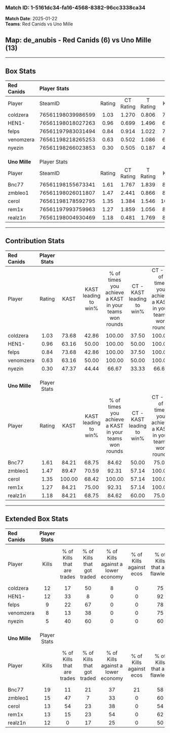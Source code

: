 ### Match ID: 1-5161dc34-fa16-4568-8382-96cc3338ca34  
**Match Date**: 2025-01-22  
**Teams**: Red Canids vs Uno Mille  

## **Map**: de_anubis - Red Canids (6) vs Uno Mille (13)  
---  

## Box Stats  

| **Red Canids** | Player Stats      |        |           |          |        |       |       |         |        |      |     |
| :- | :- | :-: | :-: | :-: | :-: | :-: | :-: | :-: | :-: | :-: | :-: |
| Player         | SteamID           | Rating | CT Rating | T Rating |  KAST  |  ADR  | Kills | Assists | Deaths | K/D  | HS% |
| coldzera       | 76561198039986599 |  1.03  |   1.270   |  0.806   | 73.68  | 68.4  |  12   |    5    |   13   | 0.92 | 66  |
| HEN1-          | 76561198018027263 |  0.96  |   0.699   |  1.496   | 63.16  | 66.2  |  12   |    4    |   12   | 1.00 | 41  |
| felps          | 76561197983031494 |  0.84  |   0.914   |  1.022   | 73.68  | 73.2  |   9   |    9    |   16   | 0.56 | 22  |
| venomzera      | 76561198218265253 |  0.63  |   0.502   |  1.086   | 63.16  | 47.3  |   8   |    3    |   15   | 0.53 | 62  |
| nyezin         | 76561198266023853 |  0.30  |   0.505   |  0.187   | 47.37  | 33.6  |   5   |    2    |   16   | 0.31 | 20  |
|                |                   |        |           |          |        |       |       |         |        |      |     |
|                |                   |        |           |          |        |       |       |         |        |      |     |
|                |                   |        |           |          |        |       |       |         |        |      |     |
| **Uno Mille**  | Player Stats      |        |           |          |        |       |       |         |        |      |     |
| Player         | SteamID           | Rating | CT Rating | T Rating |  KAST  |  ADR  | Kills | Assists | Deaths | K/D  | HS% |
| Bnc77          | 76561198155673341 |  1.61  |   1.767   |  1.839   | 84.21  | 116.8 |  19   |    6    |   12   | 1.58 | 63  |
| zmbleo1        | 76561198026011807 |  1.47  |   2.441   |  0.866   | 89.47  | 93.2  |  15   |    6    |   9    | 1.67 | 66  |
| cerol          | 76561198178592795 |  1.35  |   1.384   |  1.546   | 100.00 | 64.0  |  13   |    2    |   9    | 1.44 | 38  |
| rem1x          | 76561197993759963 |  1.27  |   1.859   |  1.056   | 84.21  | 65.2  |  13   |    3    |   8    | 1.63 | 15  |
| realz1n        | 76561198004930469 |  1.18  |   0.481   |  1.769   | 84.21  | 55.5  |  12   |    0    |   8    | 1.50 | 66  |
---  

## Contribution Stats  

| **Red Canids** | Player Stats |        |                      |                                                        |                           |                                                             |                          |                                                            |
| :- | :-: | :-: | :-: | :-: | :-: | :-: | :-: | :-: |
| Player         |    Rating    |  KAST  | KAST leading to win% | % of times you achieve a KAST in your teams won rounds | CT - KAST leading to win% | CT - % of times you achieve a KAST in your teams won rounds | T - KAST leading to win% | T - % of times you achieve a KAST in your teams won rounds |
| coldzera       |     1.03     | 73.68  |        42.86         |                         100.00                         |           37.50           |                           100.00                            |          50.00           |                           100.00                           |
| HEN1-          |     0.96     | 63.16  |        50.00         |                         100.00                         |           50.00           |                           100.00                            |          50.00           |                           100.00                           |
| felps          |     0.84     | 73.68  |        42.86         |                         100.00                         |           37.50           |                           100.00                            |          50.00           |                           100.00                           |
| venomzera      |     0.63     | 63.16  |        50.00         |                         100.00                         |           50.00           |                           100.00                            |          50.00           |                           100.00                           |
| nyezin         |     0.30     | 47.37  |        44.44         |                         66.67                          |           33.33           |                            66.67                            |          66.67           |                           66.67                            |
|                |              |        |                      |                                                        |                           |                                                             |                          |                                                            |
|                |              |        |                      |                                                        |                           |                                                             |                          |                                                            |
|                |              |        |                      |                                                        |                           |                                                             |                          |                                                            |
| **Uno Mille**  | Player Stats |        |                      |                                                        |                           |                                                             |                          |                                                            |
| Player         |    Rating    |  KAST  | KAST leading to win% | % of times you achieve a KAST in your teams won rounds | CT - KAST leading to win% | CT - % of times you achieve a KAST in your teams won rounds | T - KAST leading to win% | T - % of times you achieve a KAST in your teams won rounds |
| Bnc77          |     1.61     | 84.21  |        68.75         |                         84.62                          |           50.00           |                            75.00                            |          80.00           |                           88.89                            |
| zmbleo1        |     1.47     | 89.47  |        70.59         |                         92.31                          |           57.14           |                           100.00                            |          80.00           |                           88.89                            |
| cerol          |     1.35     | 100.00 |        68.42         |                         100.00                         |           57.14           |                           100.00                            |          75.00           |                           100.00                           |
| rem1x          |     1.27     | 84.21  |        75.00         |                         92.31                          |           57.14           |                           100.00                            |          88.89           |                           88.89                            |
| realz1n        |     1.18     | 84.21  |        68.75         |                         84.62                          |           60.00           |                            75.00                            |          72.73           |                           88.89                            |
---  

## Extended Box Stats  

| **Red Canids** | Player Stats |                            |                            |                                    |                         |                              |                                 |        |                             |                                     |                          |                               |                            |
| :- | :-: | :-: | :-: | :-: | :-: | :-: | :-: | :-: | :-: | :-: | :-: | :-: | :-: |
| Player         |    Kills     | % of Kills that are trades | % of Kills that got traded | % of Kills against a lower economy | % of Kills against ecos | % of Kills that are flawless | % of Kills that are close duels | Deaths | % of Deaths that get traded | % of Deaths against a lower economy | % of Deaths against ecos | % of Deaths that are flawless | % of Deaths that are close |
| coldzera       |      12      |             17             |             50             |                 8                  |            0            |              75              |               17                |   13   |             15              |                  8                  |            0             |              62               |             8              |
| HEN1-          |      12      |             33             |             8              |                 0                  |            0            |              92              |                0                |   12   |              8              |                  8                  |            0             |              50               |             8              |
| felps          |      9       |             22             |             67             |                 0                  |            0            |              78              |                0                |   16   |             25              |                  6                  |            0             |              50               |             19             |
| venomzera      |      8       |             13             |             38             |                 0                  |            0            |              75              |                0                |   15   |             20              |                  7                  |            0             |              73               |             0              |
| nyezin         |      5       |             40             |             60             |                 0                  |            0            |              60              |                0                |   16   |             19              |                  6                  |            0             |              56               |             0              |
|                |              |                            |                            |                                    |                         |                              |                                 |        |                             |                                     |                          |                               |                            |
|                |              |                            |                            |                                    |                         |                              |                                 |        |                             |                                     |                          |                               |                            |
|                |              |                            |                            |                                    |                         |                              |                                 |        |                             |                                     |                          |                               |                            |
| **Uno Mille**  | Player Stats |                            |                            |                                    |                         |                              |                                 |        |                             |                                     |                          |                               |                            |
| Player         |    Kills     | % of Kills that are trades | % of Kills that got traded | % of Kills against a lower economy | % of Kills against ecos | % of Kills that are flawless | % of Kills that are close duels | Deaths | % of Deaths that get traded | % of Deaths against a lower economy | % of Deaths against ecos | % of Deaths that are flawless | % of Deaths that are close |
| Bnc77          |      19      |             11             |             21             |                 37                 |           21            |              58              |                0                |   12   |             58              |                 33                  |            0             |              50               |             8              |
| zmbleo1        |      15      |             47             |             7              |                 33                 |            0            |              60              |                7                |   9    |              0              |                 33                  |            0             |              78               |             0              |
| cerol          |      13      |             54             |             23             |                 38                 |            0            |              54              |               23                |   9    |             56              |                 22                  |            0             |              89               |             11             |
| rem1x          |      13      |             15             |             23             |                 54                 |            0            |              62              |                0                |   8    |             38              |                 25                  |            0             |              88               |             0              |
| realz1n        |      12      |             0              |             17             |                 25                 |            0            |              50              |                8                |   8    |             50              |                 25                  |            0             |              100              |             0              |
